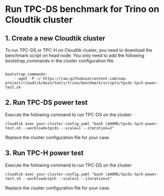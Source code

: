 # Run TPC-DS benchmark for Trino on Cloudtik cluster

## 1. Create a new Cloudtik cluster
To run TPC-DS or TPC-H on Cloudtik cluster, you need to download the benchmark script on head node.
You only need to add the following bootstrap_commands in the cluster configuration file.
```buildoutcfg

bootstrap_commands:
    - wget -P ~/ https://raw.githubusercontent.com/oap-project/cloudtik/main/tools/trino/benchmark/scripts/tpcds-tpch-power-test.sh
```

## 2. Run TPC-DS power test

Execute the following command to run TPC-DS on the cluster:
```buildoutcfg
cloudtik exec your-cluster-config.yaml "bash \$HOME/tpcds-tpch-power-test.sh --workload=tpcds --scale=1 --iteration=2"
```
Replace the cluster configuration file for your case. 

## 3. Run TPC-H power test

Execute the following command to run TPC-DS on the cluster:
```buildoutcfg
cloudtik exec your-cluster-config.yaml "bash \$HOME/tpcds-tpch-power-test.sh --workload=tpch --scale=1 --iteration=2"
```
Replace the cluster configuration file for your case. 